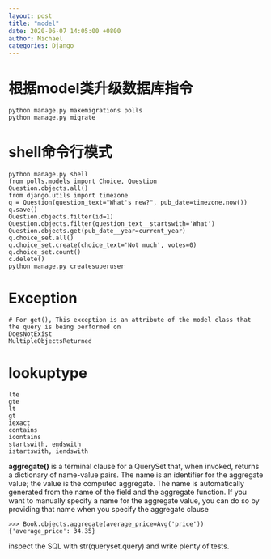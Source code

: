 ```yaml
---
layout: post
title: "model"
date: 2020-06-07 14:05:00 +0800
author: Michael
categories: Django
---
```


# 根据model类升级数据库指令
	python manage.py makemigrations polls
	python manage.py migrate

# shell命令行模式
	python manage.py shell
	from polls.models import Choice, Question
	Question.objects.all()
	from django.utils import timezone
	q = Question(question_text="What's new?", pub_date=timezone.now())
	q.save()
	Question.objects.filter(id=1)
	Question.objects.filter(question_text__startswith='What')
	Question.objects.get(pub_date__year=current_year)
	q.choice_set.all()
	q.choice_set.create(choice_text='Not much', votes=0)
	q.choice_set.count()
	c.delete()
	python manage.py createsuperuser

# Exception
	# For get(), This exception is an attribute of the model class that the query is being performed on 
	DoesNotExist
	MultipleObjectsReturned

# lookuptype
	lte
	gte
	lt
	gt
	iexact
	contains
	icontains
	startswith, endswith
	istartswith, iendswith

**aggregate()** is a terminal clause for a QuerySet that, when invoked, returns a dictionary of name-value pairs. The name is an identifier for the aggregate value; the value is the computed aggregate. The name is automatically generated from the name of the field and the aggregate function. If you want to manually specify a name for the aggregate value, you can do so by providing that name when you specify the aggregate clause
	
	>>> Book.objects.aggregate(average_price=Avg('price'))
	{'average_price': 34.35}

inspect the SQL with str(queryset.query) and write plenty of tests.